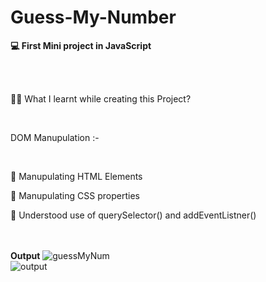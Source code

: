 # Guess-My-Number
**💻 First Mini project in JavaScript** 

<br>
<br>

<p> 👩‍🎓 What I learnt while creating this Project?</p>
<br>
<p> DOM Manupulation :-</p>
<br>
<p>🔹 Manupulating HTML Elements</p>
<p>🔸 Manupulating CSS properties</p>
<p>🔹 Understood use of querySelector() and addEventListner()</p>



<br><br>
**Output**
![guessMyNum](https://user-images.githubusercontent.com/94692552/216027041-b8f3c06d-d921-4d03-b9ee-2f7733064fbe.jpg)<br>
![output](https://user-images.githubusercontent.com/94692552/216027535-891fed74-e0a6-47b0-8a12-a25c0a0e06fe.jpg)
